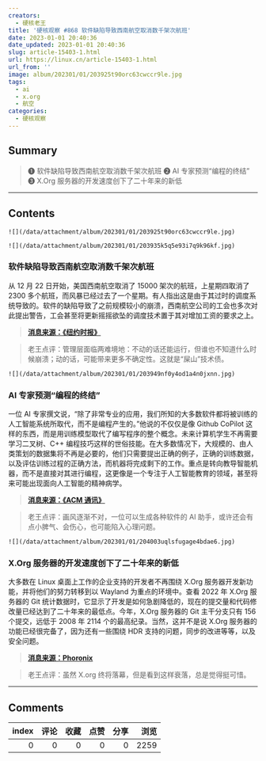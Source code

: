 ```yaml
---
creators:
  - 硬核老王
title: '硬核观察 #868 软件缺陷导致西南航空取消数千架次航班'
date: 2023-01-01 20:40:36
date_updated: 2023-01-01 20:40:36
slug: article-15403-1.html
url: https://linux.cn/article-15403-1.html
url_from: ''
image: album/202301/01/203925t90orc63cwccr9le.jpg
tags:
  - ai
  - x.org
  - 航空
categories:
  - 硬核观察
---
```


## Summary

> ❶ 软件缺陷导致西南航空取消数千架次航班
> ❷ AI 专家预测“编程的终结”
> ❸ X.Org 服务器的开发速度创下了二十年来的新低

***

<!-- more -->

## Contents

`![](/data/attachment/album/202301/01/203925t90orc63cwccr9le.jpg)`

`![](/data/attachment/album/202301/01/203935k5q5e93i7q9k96kf.jpg)`

### 软件缺陷导致西南航空取消数千架次航班

从 12 月 22 日开始，美国西南航空取消了 15000 架次的航班，上星期四取消了 2300 多个航班，而风暴已经过去了一个星期。有人指出这是由于其过时的调度系统导致的。软件的缺陷导致了之前规模较小的崩溃，西南航空公司的工会也多次对此提出警告，工会甚至将更新摇摇欲坠的调度技术置于其对增加工资的要求之上。

> 
> **[消息来源：《纽约时报》](https://www.nytimes.com/2022/12/31/opinion/southwest-airlines-computers.html)**
> 
> 
> 

> 
> 老王点评：管理层面临两难境地：不动的话还能运行，但谁也不知道什么时候崩溃；动的话，可能带来更多不确定性。这就是“屎山”技术债。
> 
> 
> 

`![](/data/attachment/album/202301/01/203949nf0y4od1a4n0jxnn.jpg)`

### AI 专家预测“编程的终结”

一位 AI 专家撰文说，“除了非常专业的应用，我们所知的大多数软件都将被训练的人工智能系统所取代，而不是编程产生的。”他说的不仅仅是像 Github CoPilot 这样的东西，而是用训练模型取代了编写程序的整个概念。未来计算机学生不再需要学习二叉树、C++ 编程技巧这样的世俗技能。在大多数情况下，大规模的、由人类策划的数据集将不再是必要的，他们只需要提出正确的例子，正确的训练数据，以及评估训练过程的正确方法，而机器将完成剩下的工作。重点是转向教导智能机器，而不是直接对其进行编程，这更像是一个专注于人工智能教育的领域，甚至将来可能出现面向人工智能的精神病学。

> 
> **[消息来源：《ACM 通讯》](https://cacm.acm.org/magazines/2023/1/267976-the-end-of-programming/fulltext)**
> 
> 
> 

> 
> 老王点评：画风逐渐不对，一位可以生成各种软件的 AI 助手，或许还会有点小脾气、会伤心，也可能陷入心理问题。
> 
> 
> 

`![](/data/attachment/album/202301/01/204003uqlsfugage4bdae6.jpg)`

### X.Org 服务器的开发速度创下了二十年来的新低

大多数在 Linux 桌面上工作的企业支持的开发者不再围绕 X.Org 服务器开发新功能，并将他们的努力转移到以 Wayland 为重点的环境中。查看 2022 年 X.Org 服务器的 Git 统计数据时，它显示了开发是如何急剧降低的，现在的提交量和代码修改量已经达到了二十年来的最低点。今年，X.Org 服务器的 Git 主干分支只有 156 个提交，远低于 2008 年 2114 个的最高纪录。当然，这并不是说 X.Org 服务器的功能已经很完备了，因为还有一些围绕 HDR 支持的问题，同步的改进等等，以及安全问题。

> 
> **[消息来源：Phoronix](https://www.phoronix.com/news/XServer-2022-Development-Pace)**
> 
> 
> 

> 
> 老王点评：虽然 X.org 终将落幕，但是看到这样衰落，总是觉得挺可惜。
> 
> 
>

***

## Comments


|   index |   评论 |   收藏 |   点赞 |   分享 |   浏览 |
|--------:|-------:|-------:|-------:|-------:|-------:|
|       0 |      0 |      0 |      0 |      0 |   2259 |
